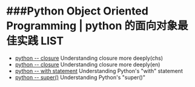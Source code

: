 


###Python Object Oriented Programming | python 的面向对象最佳实践 LIST
===========================

* [python -- closure](http://www.cnblogs.com/ChrisChen3121/p/3208119.html) Understanding closure more deeply(chs)
* [python -- closure](http://www.shutupandship.com/2012/01/python-closures-explained.html) Understanding closure more deeply(en)
* [python -- with statement](http://effbot.org/zone/python-with-statement.htm) Understanding Python's "with" statement
* [python -- super()](http://blog.csdn.net/johnsonguo/article/details/585193) Understanding Python's "super()"
